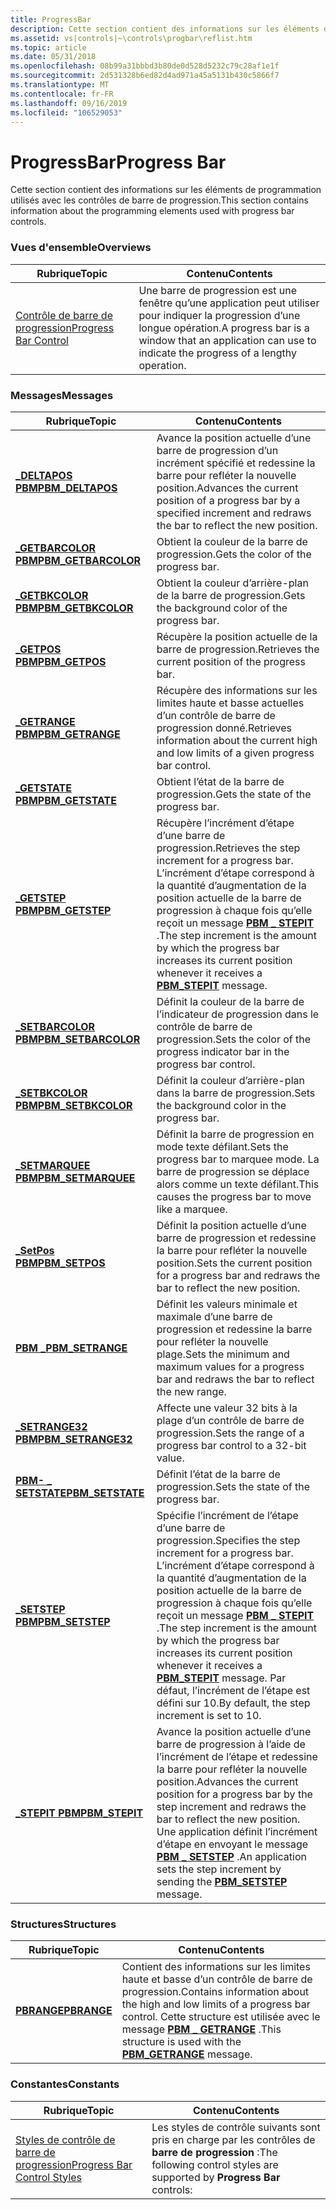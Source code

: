 ```yaml
---
title: ProgressBar
description: Cette section contient des informations sur les éléments de programmation utilisés avec les contrôles de barre de progression.
ms.assetid: vs|controls|~\controls\progbar\reflist.htm
ms.topic: article
ms.date: 05/31/2018
ms.openlocfilehash: 08b99a31bbbd3b80de0d528d5232c79c28af1e1f
ms.sourcegitcommit: 2d531328b6ed82d4ad971a45a5131b430c5866f7
ms.translationtype: MT
ms.contentlocale: fr-FR
ms.lasthandoff: 09/16/2019
ms.locfileid: "106529053"
---
```

# <a name="progress-bar"></a><span data-ttu-id="dbc0b-103">ProgressBar</span><span class="sxs-lookup"><span data-stu-id="dbc0b-103">Progress Bar</span></span>

<span data-ttu-id="dbc0b-104">Cette section contient des informations sur les éléments de programmation utilisés avec les contrôles de barre de progression.</span><span class="sxs-lookup"><span data-stu-id="dbc0b-104">This section contains information about the programming elements used with progress bar controls.</span></span>

### <a name="overviews"></a><span data-ttu-id="dbc0b-105">Vues d'ensemble</span><span class="sxs-lookup"><span data-stu-id="dbc0b-105">Overviews</span></span>



| <span data-ttu-id="dbc0b-106">Rubrique</span><span class="sxs-lookup"><span data-stu-id="dbc0b-106">Topic</span></span>                                            | <span data-ttu-id="dbc0b-107">Contenu</span><span class="sxs-lookup"><span data-stu-id="dbc0b-107">Contents</span></span>                                                                                                           |
|--------------------------------------------------|--------------------------------------------------------------------------------------------------------------------|
| [<span data-ttu-id="dbc0b-108">Contrôle de barre de progression</span><span class="sxs-lookup"><span data-stu-id="dbc0b-108">Progress Bar Control</span></span>](progress-bar-control.md) | <span data-ttu-id="dbc0b-109">Une barre de progression est une fenêtre qu’une application peut utiliser pour indiquer la progression d’une longue opération.</span><span class="sxs-lookup"><span data-stu-id="dbc0b-109">A progress bar is a window that an application can use to indicate the progress of a lengthy operation.</span></span><br/> |



 

### <a name="messages"></a><span data-ttu-id="dbc0b-110">Messages</span><span class="sxs-lookup"><span data-stu-id="dbc0b-110">Messages</span></span>



| <span data-ttu-id="dbc0b-111">Rubrique</span><span class="sxs-lookup"><span data-stu-id="dbc0b-111">Topic</span></span>                                       | <span data-ttu-id="dbc0b-112">Contenu</span><span class="sxs-lookup"><span data-stu-id="dbc0b-112">Contents</span></span>                                                                                                                                                                                                                                                              |
|---------------------------------------------|-----------------------------------------------------------------------------------------------------------------------------------------------------------------------------------------------------------------------------------------------------------------------|
| [<span data-ttu-id="dbc0b-113">**\_DELTAPOS PBM**</span><span class="sxs-lookup"><span data-stu-id="dbc0b-113">**PBM\_DELTAPOS**</span></span>](pbm-deltapos.md)       | <span data-ttu-id="dbc0b-114">Avance la position actuelle d’une barre de progression d’un incrément spécifié et redessine la barre pour refléter la nouvelle position.</span><span class="sxs-lookup"><span data-stu-id="dbc0b-114">Advances the current position of a progress bar by a specified increment and redraws the bar to reflect the new position.</span></span> <br/>                                                                                                                                 |
| [<span data-ttu-id="dbc0b-115">**\_GETBARCOLOR PBM**</span><span class="sxs-lookup"><span data-stu-id="dbc0b-115">**PBM\_GETBARCOLOR**</span></span>](pbm-getbarcolor.md) | <span data-ttu-id="dbc0b-116">Obtient la couleur de la barre de progression.</span><span class="sxs-lookup"><span data-stu-id="dbc0b-116">Gets the color of the progress bar.</span></span><br/>                                                                                                                                                                                                                        |
| [<span data-ttu-id="dbc0b-117">**\_GETBKCOLOR PBM**</span><span class="sxs-lookup"><span data-stu-id="dbc0b-117">**PBM\_GETBKCOLOR**</span></span>](pbm-getbkcolor.md)   | <span data-ttu-id="dbc0b-118">Obtient la couleur d’arrière-plan de la barre de progression.</span><span class="sxs-lookup"><span data-stu-id="dbc0b-118">Gets the background color of the progress bar.</span></span><br/>                                                                                                                                                                                                             |
| [<span data-ttu-id="dbc0b-119">**\_GETPOS PBM**</span><span class="sxs-lookup"><span data-stu-id="dbc0b-119">**PBM\_GETPOS**</span></span>](pbm-getpos.md)           | <span data-ttu-id="dbc0b-120">Récupère la position actuelle de la barre de progression.</span><span class="sxs-lookup"><span data-stu-id="dbc0b-120">Retrieves the current position of the progress bar.</span></span> <br/>                                                                                                                                                                                                       |
| [<span data-ttu-id="dbc0b-121">**\_GETRANGE PBM**</span><span class="sxs-lookup"><span data-stu-id="dbc0b-121">**PBM\_GETRANGE**</span></span>](pbm-getrange.md)       | <span data-ttu-id="dbc0b-122">Récupère des informations sur les limites haute et basse actuelles d’un contrôle de barre de progression donné.</span><span class="sxs-lookup"><span data-stu-id="dbc0b-122">Retrieves information about the current high and low limits of a given progress bar control.</span></span> <br/>                                                                                                                                                              |
| [<span data-ttu-id="dbc0b-123">**\_GETSTATE PBM**</span><span class="sxs-lookup"><span data-stu-id="dbc0b-123">**PBM\_GETSTATE**</span></span>](pbm-getstate.md)       | <span data-ttu-id="dbc0b-124">Obtient l’état de la barre de progression.</span><span class="sxs-lookup"><span data-stu-id="dbc0b-124">Gets the state of the progress bar.</span></span><br/>                                                                                                                                                                                                                        |
| [<span data-ttu-id="dbc0b-125">**\_GETSTEP PBM**</span><span class="sxs-lookup"><span data-stu-id="dbc0b-125">**PBM\_GETSTEP**</span></span>](pbm-getstep.md)         | <span data-ttu-id="dbc0b-126">Récupère l’incrément d’étape d’une barre de progression.</span><span class="sxs-lookup"><span data-stu-id="dbc0b-126">Retrieves the step increment for a progress bar.</span></span> <span data-ttu-id="dbc0b-127">L’incrément d’étape correspond à la quantité d’augmentation de la position actuelle de la barre de progression à chaque fois qu’elle reçoit un message [**PBM \_ STEPIT**](pbm-stepit.md) .</span><span class="sxs-lookup"><span data-stu-id="dbc0b-127">The step increment is the amount by which the progress bar increases its current position whenever it receives a [**PBM\_STEPIT**](pbm-stepit.md) message.</span></span><br/>                                               |
| [<span data-ttu-id="dbc0b-128">**\_SETBARCOLOR PBM**</span><span class="sxs-lookup"><span data-stu-id="dbc0b-128">**PBM\_SETBARCOLOR**</span></span>](pbm-setbarcolor.md) | <span data-ttu-id="dbc0b-129">Définit la couleur de la barre de l’indicateur de progression dans le contrôle de barre de progression.</span><span class="sxs-lookup"><span data-stu-id="dbc0b-129">Sets the color of the progress indicator bar in the progress bar control.</span></span> <br/>                                                                                                                                                                                 |
| [<span data-ttu-id="dbc0b-130">**\_SETBKCOLOR PBM**</span><span class="sxs-lookup"><span data-stu-id="dbc0b-130">**PBM\_SETBKCOLOR**</span></span>](pbm-setbkcolor.md)   | <span data-ttu-id="dbc0b-131">Définit la couleur d’arrière-plan dans la barre de progression.</span><span class="sxs-lookup"><span data-stu-id="dbc0b-131">Sets the background color in the progress bar.</span></span> <br/>                                                                                                                                                                                                            |
| [<span data-ttu-id="dbc0b-132">**\_SETMARQUEE PBM**</span><span class="sxs-lookup"><span data-stu-id="dbc0b-132">**PBM\_SETMARQUEE**</span></span>](pbm-setmarquee.md)   | <span data-ttu-id="dbc0b-133">Définit la barre de progression en mode texte défilant.</span><span class="sxs-lookup"><span data-stu-id="dbc0b-133">Sets the progress bar to marquee mode.</span></span> <span data-ttu-id="dbc0b-134">La barre de progression se déplace alors comme un texte défilant.</span><span class="sxs-lookup"><span data-stu-id="dbc0b-134">This causes the progress bar to move like a marquee.</span></span><br/>                                                                                                                                                                |
| [<span data-ttu-id="dbc0b-135">**\_SetPos PBM**</span><span class="sxs-lookup"><span data-stu-id="dbc0b-135">**PBM\_SETPOS**</span></span>](pbm-setpos.md)           | <span data-ttu-id="dbc0b-136">Définit la position actuelle d’une barre de progression et redessine la barre pour refléter la nouvelle position.</span><span class="sxs-lookup"><span data-stu-id="dbc0b-136">Sets the current position for a progress bar and redraws the bar to reflect the new position.</span></span> <br/>                                                                                                                                                             |
| [<span data-ttu-id="dbc0b-137">**PBM \_**</span><span class="sxs-lookup"><span data-stu-id="dbc0b-137">**PBM\_SETRANGE**</span></span>](pbm-setrange.md)       | <span data-ttu-id="dbc0b-138">Définit les valeurs minimale et maximale d’une barre de progression et redessine la barre pour refléter la nouvelle plage.</span><span class="sxs-lookup"><span data-stu-id="dbc0b-138">Sets the minimum and maximum values for a progress bar and redraws the bar to reflect the new range.</span></span><br/>                                                                                                                                                       |
| [<span data-ttu-id="dbc0b-139">**\_SETRANGE32 PBM**</span><span class="sxs-lookup"><span data-stu-id="dbc0b-139">**PBM\_SETRANGE32**</span></span>](pbm-setrange32.md)   | <span data-ttu-id="dbc0b-140">Affecte une valeur 32 bits à la plage d’un contrôle de barre de progression.</span><span class="sxs-lookup"><span data-stu-id="dbc0b-140">Sets the range of a progress bar control to a 32-bit value.</span></span> <br/>                                                                                                                                                                                               |
| [<span data-ttu-id="dbc0b-141">**PBM- \_ SETSTATE**</span><span class="sxs-lookup"><span data-stu-id="dbc0b-141">**PBM\_SETSTATE**</span></span>](pbm-setstate.md)       | <span data-ttu-id="dbc0b-142">Définit l’état de la barre de progression.</span><span class="sxs-lookup"><span data-stu-id="dbc0b-142">Sets the state of the progress bar.</span></span><br/>                                                                                                                                                                                                                        |
| [<span data-ttu-id="dbc0b-143">**\_SETSTEP PBM**</span><span class="sxs-lookup"><span data-stu-id="dbc0b-143">**PBM\_SETSTEP**</span></span>](pbm-setstep.md)         | <span data-ttu-id="dbc0b-144">Spécifie l’incrément de l’étape d’une barre de progression.</span><span class="sxs-lookup"><span data-stu-id="dbc0b-144">Specifies the step increment for a progress bar.</span></span> <span data-ttu-id="dbc0b-145">L’incrément d’étape correspond à la quantité d’augmentation de la position actuelle de la barre de progression à chaque fois qu’elle reçoit un message [**PBM \_ STEPIT**](pbm-stepit.md) .</span><span class="sxs-lookup"><span data-stu-id="dbc0b-145">The step increment is the amount by which the progress bar increases its current position whenever it receives a [**PBM\_STEPIT**](pbm-stepit.md) message.</span></span> <span data-ttu-id="dbc0b-146">Par défaut, l’incrément de l’étape est défini sur 10.</span><span class="sxs-lookup"><span data-stu-id="dbc0b-146">By default, the step increment is set to 10.</span></span> <br/> |
| [<span data-ttu-id="dbc0b-147">**\_STEPIT PBM**</span><span class="sxs-lookup"><span data-stu-id="dbc0b-147">**PBM\_STEPIT**</span></span>](pbm-stepit.md)           | <span data-ttu-id="dbc0b-148">Avance la position actuelle d’une barre de progression à l’aide de l’incrément de l’étape et redessine la barre pour refléter la nouvelle position.</span><span class="sxs-lookup"><span data-stu-id="dbc0b-148">Advances the current position for a progress bar by the step increment and redraws the bar to reflect the new position.</span></span> <span data-ttu-id="dbc0b-149">Une application définit l’incrément d’étape en envoyant le message [**PBM \_ SETSTEP**](pbm-setstep.md) .</span><span class="sxs-lookup"><span data-stu-id="dbc0b-149">An application sets the step increment by sending the [**PBM\_SETSTEP**](pbm-setstep.md) message.</span></span> <br/>                                |



 

### <a name="structures"></a><span data-ttu-id="dbc0b-150">Structures</span><span class="sxs-lookup"><span data-stu-id="dbc0b-150">Structures</span></span>



| <span data-ttu-id="dbc0b-151">Rubrique</span><span class="sxs-lookup"><span data-stu-id="dbc0b-151">Topic</span></span>                      | <span data-ttu-id="dbc0b-152">Contenu</span><span class="sxs-lookup"><span data-stu-id="dbc0b-152">Contents</span></span>                                                                                                                                                                 |
|----------------------------|--------------------------------------------------------------------------------------------------------------------------------------------------------------------------|
| [<span data-ttu-id="dbc0b-153">**PBRANGE**</span><span class="sxs-lookup"><span data-stu-id="dbc0b-153">**PBRANGE**</span></span>](/windows/desktop/api/Commctrl/ns-commctrl-pbrange) | <span data-ttu-id="dbc0b-154">Contient des informations sur les limites haute et basse d’un contrôle de barre de progression.</span><span class="sxs-lookup"><span data-stu-id="dbc0b-154">Contains information about the high and low limits of a progress bar control.</span></span> <span data-ttu-id="dbc0b-155">Cette structure est utilisée avec le message [**PBM \_ GETRANGE**](pbm-getrange.md) .</span><span class="sxs-lookup"><span data-stu-id="dbc0b-155">This structure is used with the [**PBM\_GETRANGE**](pbm-getrange.md) message.</span></span> <br/> |



 

### <a name="constants"></a><span data-ttu-id="dbc0b-156">Constantes</span><span class="sxs-lookup"><span data-stu-id="dbc0b-156">Constants</span></span>



| <span data-ttu-id="dbc0b-157">Rubrique</span><span class="sxs-lookup"><span data-stu-id="dbc0b-157">Topic</span></span>                                                          | <span data-ttu-id="dbc0b-158">Contenu</span><span class="sxs-lookup"><span data-stu-id="dbc0b-158">Contents</span></span>                                                                            |
|----------------------------------------------------------------|-------------------------------------------------------------------------------------|
| [<span data-ttu-id="dbc0b-159">Styles de contrôle de barre de progression</span><span class="sxs-lookup"><span data-stu-id="dbc0b-159">Progress Bar Control Styles</span></span>](progress-bar-control-styles.md) | <span data-ttu-id="dbc0b-160">Les styles de contrôle suivants sont pris en charge par les contrôles de **barre de progression** :</span><span class="sxs-lookup"><span data-stu-id="dbc0b-160">The following control styles are supported by **Progress Bar** controls:</span></span><br/> |



 

 

 





